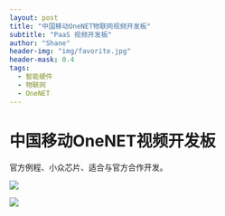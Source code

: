 ```yaml
---
layout: post
title: "中国移动OneNET物联网视频开发板"
subtitle: "PaaS 视频开发板"
author: "Shane"
header-img: "img/favorite.jpg"
header-mask: 0.4
tags:
  - 智能硬件
  - 物联网
  - OneNET
---
```


# 中国移动OneNET视频开发板

官方例程、小众芯片、适合与官方合作开发。



![](/img/in-post/20190728/1.jpg)

![](/img/in-post/20190728/2.jpg)
